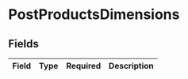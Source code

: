 # PostProductsDimensions


## Fields

| Field       | Type        | Required    | Description |
| ----------- | ----------- | ----------- | ----------- |